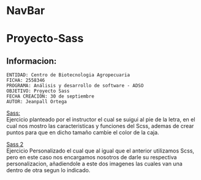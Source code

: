 # NavBar
# Proyecto-Sass

## Informacion:
    ENTIDAD: Centro de Biotecnologia Agropecuaria
    FICHA: 2558346
    PROGRAMA: Análisis y desarrollo de software - ADSO
    OBJETIVO: Proyecto Sass
    FECHA CREACIÓN: 30 de septiembre
    AUTOR: Jeanpall Ortega
    
    
[Sass:](https://github.com/Jeanpall/Proyecto-Sass/tree/main/Sass)</br>
Ejercicio planteado por el instructor el cual se suigui al pie de la letra, en el cual nos mostro las caracteristicas y funciones del Scss, ademas de crear puntos para que en dicho tamaño cambie el color de la caja.

[Sass 2](https://github.com/Jeanpall/Proyecto-Sass/tree/main/Sass%202)</br>
Ejercicio Personalizado el cual que al igual que el anterior utilizamos Scss, pero en este caso nos encargamos nosotros de darle su respectiva personalizacion, añadiendole a este dos imagenes las cuales van una dentro de otra segun lo indicado.
